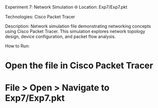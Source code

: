 Experiment 7: Network Simulation 🌐
Location: Exp7/Exp7.pkt

Technologies: Cisco Packet Tracer

Description: Network simulation file demonstrating networking concepts using Cisco Packet Tracer. This simulation explores network topology design, device configuration, and packet flow analysis.

How to Run:

# Open the file in Cisco Packet Tracer
# File > Open > Navigate to Exp7/Exp7.pkt
